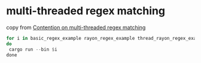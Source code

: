 # multi-threaded regex matching

copy from [Contention on multi-threaded regex matching](https://morestina.net/blog/1827/multi-threaded-regex)


``` rust
for i in basic_regex_example rayon_regex_example thread_rayon_regex_example
do
 cargo run --bin $i
done
```
